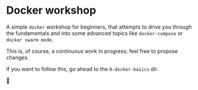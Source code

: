 # Docker workshop

A simple `docker` workshop for beginners, that attempts to drive you through the fundamentals and into some advanced topics like `docker-compose` or `docker swarm mode`.

This is, of course, a continuous work in progress; feel free to propose changes.

If you want to follow this, go ahead to the `0-docker-basics` dir.

🐳

